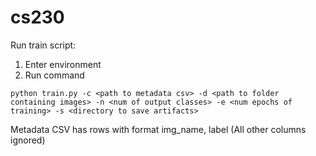 # cs230
Run train script:
1. Enter environment
2. Run command 

`python train.py -c <path to metadata csv> -d <path to folder containing images> -n <num of output classes> -e <num epochs of training> -s <directory to save artifacts>`

Metadata CSV has rows with format
img_name, label
(All other columns ignored)

